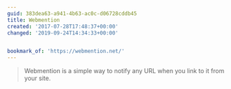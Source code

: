 ```yaml
---
guid: 383dea63-a941-4b63-ac0c-d06728cddb45
title: Webmention
created: '2017-07-28T17:48:37+00:00'
changed: '2019-09-24T14:34:33+00:00'


bookmark_of: 'https://webmention.net/'
---
```



<blockquote>Webmention is a simple way to notify any URL when you link to it from your site.</blockquote>
